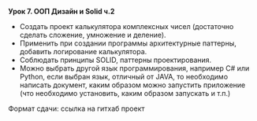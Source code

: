 **Урок 7. ООП Дизайн и Solid ч.2**

* Создать проект калькулятора комплексных чисел (достаточно сделать сложение,
умножение и деление).
* Применить при создании программы архитектурные паттерны, добавить
логирование калькулятора.
* Соблюдать принципы SOLID, паттерны проектирования.
* Можно выбрать другой язык программирования, например C# или Python, если
выбран язык, отличный от JAVA, то необходимо написать документ, каким
образом можно запустить приложение (что необходимо установить, каким
образом запускать и т.п.)

Формат сдачи: ссылка на гитхаб проект